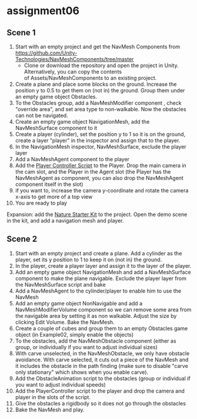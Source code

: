 # assignment06 #
## Scene 1 ##
1. Start with an empty project and get the NavMesh Components from <https://github.com/Unity-Technologies/NavMeshComponents/tree/master>
   * Clone or download the repository and open the project in Unity. Alternatively, you can copy the contents of Assets/NavMeshComponents to an existing project. 
2. Create a plane and place some blocks on the ground. Increase the position y to 0.5 to get them on (not in) the ground. Group them under an empty game object Obstacles.
3. To the Obstacles group, add a NavMeshModifier component , check "override area", and  set area type to non-walkable. Now the obstacles can not be navigated.
4. Create an empty game object NavigationMesh, add the NavMeshSurface component to it
5. Create a player (cylinder),  set the position y to 1 so it is on the ground, create a layer "player" in the inspector and assign that to the player.
6. In the NavigationMesh inspector, NavMeshSurface, exclude the player layer
7. Add a NavMeshAgent component to the player
8. Add the [Player Controller Script](https://github.com/bekkerin/assignment06/blob/master/NavMesh%20Example%20Project/Assets/PlayerController.cs  ) to the Player. Drop the main camera in the cam slot, and the Player in the Agent slot (the Player has the NavMeshAgent as component, you can also drop the NavMeshAgent component itself in the slot)
9. if you want to, increase the camera y-coordinate and rotate the camera x-axis to get more of a top view
10. You are ready to play

Expansion: add the [Nature Starter Kit](https://assetstore.unity.com/packages/3d/environments/nature-starter-kit-1-49962) to the project. Open the demo scene in the kit, and add a navigation mesh and player. 

## Scene 2 ##
1. Start with an empty project and create a plane.  Add a cylinder as the player, set its y position to 1 to keep it on (not in) the ground.
2. In the player, create a player layer and assign it to the layer of the player.
3. Add an empty game object NavigationMesh and add a NavMeshSurface component  to make the plane navigable. Exclude the player layer from the NavMeshSurface script and bake
4. Add a NavMeshAgent to the cylinder/player to enable him to use the NavMesh
5. Add an empty game object NonNavigable and add a NavMeshModifierVolume component so we can remove some area from the navigable area by setting it as non walkable. Adjust the size by clicking Edit Volume. Bake the NavMesh.
6. Create a couple of cubes and group them to an empty Obstacles game object (in Example02, simply enable the objects)
7. To the obstacles, add the NavMeshObstacle component (either as group, or individually if you want to adjust individual sizes)
8. With carve unselected, in the NavMeshObstacle, we only have obstacle avoidance. With carve selected, it cuts out a piece of the NavMesh and it includes the obstacle in the path finding (make sure to disable "carve only stationary" which shows when you enable carve).
9. Add the ObstacleAnimation script to the obstacles (group or individual if you want to adjust individual speeds)
10. Add the PlayerController script to the player and drop the camera and player in the slots of the script.
11. Give the obstacles a rigidbody so it does not go through the obstacles
12. Bake the NavMesh and play.
